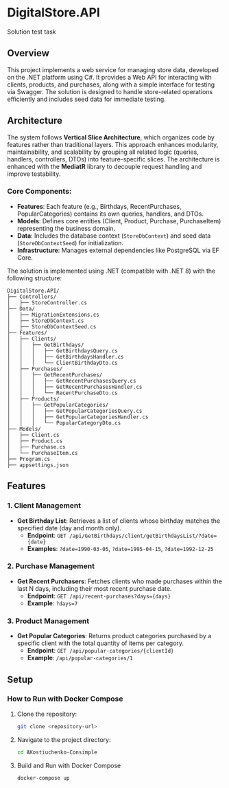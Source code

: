 # DigitalStore.API
Solution test task

## Overview

This project implements a web service for managing store data, developed on the .NET platform using C#. It provides a Web API for interacting with clients, products, and purchases, along with a simple interface for testing via Swagger. The solution is designed to handle store-related operations efficiently and includes seed data for immediate testing.

## Architecture

The system follows **Vertical Slice Architecture**, which organizes code by features rather than traditional layers. This approach enhances modularity, maintainability, and scalability by grouping all related logic (queries, handlers, controllers, DTOs) into feature-specific slices. The architecture is enhanced with the **MediatR** library to decouple request handling and improve testability.

### Core Components:

- **Features**: Each feature (e.g., Birthdays, RecentPurchases, PopularCategories) contains its own queries, handlers, and DTOs.
- **Models**: Defines core entities (Client, Product, Purchase, PurchaseItem) representing the business domain.
- **Data**: Includes the database context (`StoreDbContext`) and seed data (`StoreDbContextSeed`) for initialization.
- **Infrastructure**: Manages external dependencies like PostgreSQL via EF Core.

The solution is implemented using .NET (compatible with .NET 8) with the following structure:

```plaintext
DigitalStore.API/
├── Controllers/
│   ├── StoreController.cs
├── Data/
│   ├── MigrationExtensions.cs
│   ├── StoreDbContext.cs
│   ├── StoreDbContextSeed.cs
├── Features/
│   ├── Clients/
│   │   ├── GetBirthdays/
│   │   │   ├── GetBirthdaysQuery.cs
│   │   │   ├── GetBirthdaysHandler.cs
│   │   │   └── ClientBirthdayDto.cs
│   ├── Purchases/
│   │   ├── GetRecentPurchases/
│   │   │   ├── GetRecentPurchasesQuery.cs
│   │   │   ├── GetRecentPurchasesHandler.cs
│   │   │   └── RecentPurchaseDto.cs
│   ├── Products/
│   │   ├── GetPopularCategories/
│   │   │   ├── GetPopularCategoriesQuery.cs
│   │   │   ├── GetPopularCategoriesHandler.cs
│   │   │   └── PopularCategoryDto.cs
├── Models/
│   ├── Client.cs
│   ├── Product.cs
│   ├── Purchase.cs
│   └── PurchaseItem.cs
├── Program.cs
├── appsettings.json
```

## Features

### 1. **Client Management**

* **Get Birthday List**: Retrieves a list of clients whose birthday matches the specified date (day and month only).
  - **Endpoint**: `GET /api/GetBirthdays/client/getBirthdaysList/?date={date}`
  - **Examples**: `?date=1990-03-05`, `?date=1995-04-15`, `?date=1992-12-25`

### 2. **Purchase Management**

* **Get Recent Purchasers**: Fetches clients who made purchases within the last N days, including their most recent purchase date.
  - **Endpoint**: `GET /api/recent-purchases?days={days}`
  - **Example**: `?days=7`
 
### 3. **Product Management**    
* **Get Popular Categories**: Returns product categories purchased by a specific client with the total quantity of items per category.
  - **Endpoint**: `GET /api/popular-categories/{clientId}`
  - **Example**: `/api/popular-categories/1`


## Setup 

### How to Run with Docker Compose

1. Clone the repository:
 
   ```bash
   git clone <repository-url>
   ```
   
2. Navigate to the project directory:
 
   ```bash
   cd AKostiuchenko-Consimple
   ```


3. Build and Run with Docker Compose
   ```bash
   docker-compose up 
   ```
